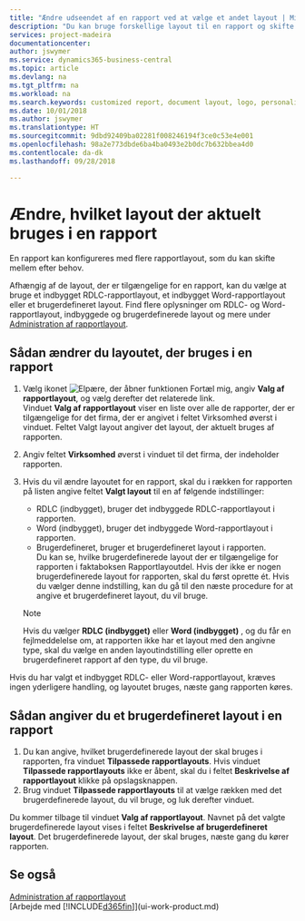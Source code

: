```yaml
---
title: "Ændre udseendet af en rapport ved at vælge et andet layout | Microsoft Docs"
description: "Du kan bruge forskellige layout til en rapport og skifte mellem layout for at ændre udseendet af en rapport."
services: project-madeira
documentationcenter: 
author: jswymer
ms.service: dynamics365-business-central
ms.topic: article
ms.devlang: na
ms.tgt_pltfrm: na
ms.workload: na
ms.search.keywords: customized report, document layout, logo, personalize
ms.date: 10/01/2018
ms.author: jswymer
ms.translationtype: HT
ms.sourcegitcommit: 9dbd92409ba02281f008246194f3ce0c53e4e001
ms.openlocfilehash: 98a2e773dbde6ba4ba0493e2b0dc7b632bbea4d0
ms.contentlocale: da-dk
ms.lasthandoff: 09/28/2018

---
```

# <a name="change-which-layout-is-currently-used-on-a-report"></a>Ændre, hvilket layout der aktuelt bruges i en rapport
En rapport kan konfigureres med flere rapportlayout, som du kan skifte mellem efter behov.

Afhængig af de layout, der er tilgængelige for en rapport, kan du vælge at bruge et indbygget RDLC-rapportlayout, et indbygget Word-rapportlayout eller et brugerdefineret layout. Find flere oplysninger om RDLC- og Word-rapportlayout, indbyggede og brugerdefinerede layout og mere under [Administration af rapportlayout](ui-manage-report-layouts.md).

## <a name="to-change-the-layout-that-is-used-on-a-report"></a>Sådan ændrer du layoutet, der bruges i en rapport
1. Vælg ikonet ![Elpære, der åbner funktionen Fortæl mig](media/ui-search/search_small.png "Fortæl mig, hvad du vil foretage dig"), angiv **Valg af rapportlayout**, og vælg derefter det relaterede link.  
   Vinduet **Valg af rapportlayout** viser en liste over alle de rapporter, der er tilgængelige for det firma, der er angivet i feltet Virksomhed øverst i vinduet. Feltet Valgt layout angiver det layout, der aktuelt bruges af rapporten.
2. Angiv feltet **Virksomhed** øverst i vinduet til det firma, der indeholder rapporten.
3. Hvis du vil ændre layoutet for en rapport, skal du i rækken for rapporten på listen angive feltet **Valgt layout** til en af følgende indstillinger:
   * RDLC (indbygget), bruger det indbyggede RDLC-rapportlayout i rapporten.
   * Word (indbygget), bruger det indbyggede Word-rapportlayout i rapporten.
   * Brugerdefineret, bruger et brugerdefineret layout i rapporten.  
     Du kan se, hvilke brugerdefinerede layout der er tilgængelige for rapporten i faktaboksen Rapportlayoutdel. Hvis der ikke er nogen brugerdefinerede layout for rapporten, skal du først oprette ét. Hvis du vælger denne indstilling, kan du gå til den næste procedure for at angive et brugerdefineret layout, du vil bruge.

    > [!NOTE]  
    >   Hvis du vælger **RDLC (indbygget)** eller **Word (indbygget)** , og du får en fejlmeddelelse om, at rapporten ikke har et layout med den angivne type, skal du vælge en anden layoutindstilling eller oprette en brugerdefineret rapport af den type, du vil bruge.

Hvis du har valgt et indbygget RDLC- eller Word-rapportlayout, kræves ingen yderligere handling, og layoutet bruges, næste gang rapporten køres.

## <a name="to-specify-a-custom-layout-on-a-report"></a>Sådan angiver du et brugerdefineret layout i en rapport
1. Du kan angive, hvilket brugerdefinerede layout der skal bruges i rapporten, fra vinduet **Tilpassede rapportlayouts**. Hvis vinduet **Tilpassede rapportlayouts** ikke er åbent, skal du i feltet **Beskrivelse af rapportlayout** klikke på opslagsknappen.
2. Brug vinduet **Tilpassede rapportlayouts** til at vælge rækken med det brugerdefinerede layout, du vil bruge, og luk derefter vinduet.

Du kommer tilbage til vinduet **Valg af rapportlayout**. Navnet på det valgte brugerdefinerede layout vises i feltet **Beskrivelse af brugerdefineret layout**. Det brugerdefinerede layout, der skal bruges, næste gang du kører rapporten.

## <a name="see-also"></a>Se også
[Administration af rapportlayout](ui-manage-report-layouts.md)  
[Arbejde med [!INCLUDE[d365fin](includes/d365fin_md.md)]](ui-work-product.md)

